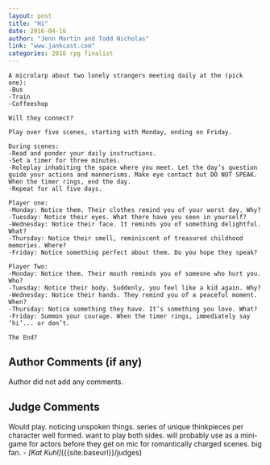 ```yaml
---
layout: post
title: "Hi"
date: 2016-04-16
author: "Jenn Martin and Todd Nicholas"
link: "www.jankcast.com"
categories: 2016 rpg finalist
---
```

```
A microlarp about two lonely strangers meeting daily at the (pick one): 
-Bus
-Train
-Coffeeshop

Will they connect?

Play over five scenes, starting with Monday, ending on Friday.

During scenes:
-Read and ponder your daily instructions.
-Set a timer for three minutes. 
-Roleplay inhabiting the space where you meet. Let the day’s question guide your actions and mannerisms. Make eye contact but DO NOT SPEAK. When the timer rings, end the day. 
-Repeat for all five days.

Player one:
-Monday: Notice them. Their clothes remind you of your worst day. Why?
-Tuesday: Notice their eyes. What there have you seen in yourself? 
-Wednesday: Notice their face. It reminds you of something delightful. What?
-Thursday: Notice their smell, reminiscent of treasured childhood memories. Where?
-Friday: Notice something perfect about them. Do you hope they speak?

Player Two:
-Monday: Notice them. Their mouth reminds you of someone who hurt you. Who?
-Tuesday: Notice their body. Suddenly, you feel like a kid again. Why? 
-Wednesday: Notice their hands. They remind you of a peaceful moment. When? 
-Thursday: Notice something they have. It’s something you love. What?
-Friday: Summon your courage. When the timer rings, immediately say ‘hi’... or don’t.

The End?

```
## Author Comments (if any)

Author did not add any comments.

## Judge Comments

Would play. noticing unspoken things. series of unique thinkpieces per character well formed. want to play both sides. will probably use as a mini-game for actors before they get on mic for romantically charged scenes. big fan. _- [Kat Kuhl]_({{site.baseurl}}/judges)